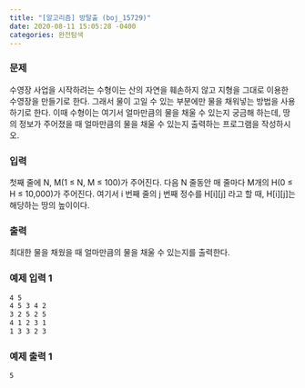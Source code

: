 ```yaml
---
title: "[알고리즘] 방탈출 (boj_15729)"
date: 2020-08-11 15:05:28 -0400
categories: 완전탐색
---
```


### 문제

수영장 사업을 시작하려는 수형이는 산의 자연을 훼손하지 않고 지형을 그대로 이용한 수영장을 만들기로 한다. 그래서 물이 고일 수 있는 부분에만 물을 채워넣는 방법을 사용하기로 한다. 이때 수형이는 여기서 얼마만큼의 물을 채울 수 있는지 궁금해 하는데, 땅의 정보가 주어졌을 때 얼마만큼의 물을 채울 수 있는지 출력하는 프로그램을 작성하시오.

### 입력
첫째 줄에 N, M(1 ≤ N, M ≤ 100)가 주어진다. 다음 N 줄동안 매 줄마다 M개의 H(0 ≤ H ≤ 10,000)가 주어진다. 여기서 i 번째 줄의 j 번째 정수를 H[i][j] 라고 할 때, H[i][j]는 해당하는 땅의 높이이다.

### 출력
최대한 물을 채웠을 때 얼마만큼의 물을 채울 수 있는지를 출력한다.

### 예제 입력 1 
```bash
4 5
4 5 3 4 2
3 2 5 2 5
4 1 2 3 1
1 3 3 2 3
```
### 예제 출력 1 
```bash
5


```